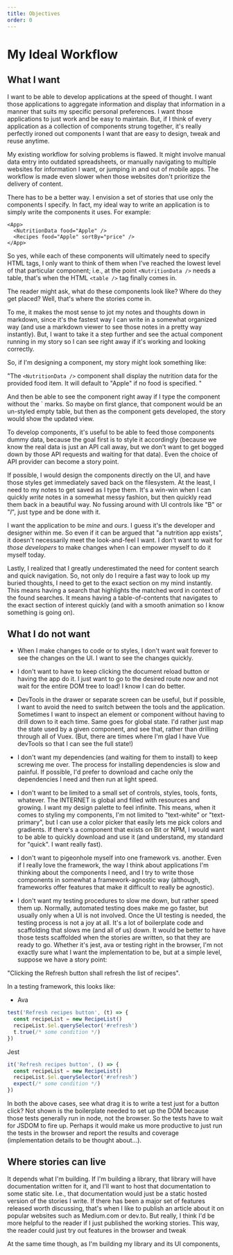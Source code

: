 ```yaml
---
title: Objectives
order: 0
---
```


# My Ideal Workflow

## What I want
I want to be able to develop applications at the speed of thought. I want those applications to aggregate information and display that information in a manner that suits my specific personal preferences. I want those applications to just work and be easy to maintain. But, if I think of every application as a collection of components strung together, it's really perfectly ironed out components I want that are easy to design, tweak and reuse anytime.


My existing workflow for solving problems is flawed. It might involve manual data entry into outdated spreadsheets, or manually navigating to multiple websites for information I want, or jumping in and out of mobile apps. The workflow is made even slower when those websites don't prioritize the delivery of content.

There has to be a better way. I envision a set of stories that use only the components I specify. In fact, my ideal way to write an application is to simply write the components it uses. For example:

```
<App>
  <NutritionData food="Apple" />
  <Recipes food="Apple" sortBy="price" />  
</App>
```

So yes, while each of these components will ultimately need to specify HTML tags, I only want to think of them when I've reached the lowest level of that particular component; i.e., at the point `<NutritionData />` needs a table, that's when the HTML `<table />` tag finally comes in. 


The reader might ask, what do these components look like? Where do they get placed?  Well, that's where the stories come in. 


To me, it makes the most sense to jot my notes and thoughts down in markdown, since it's the fastest way I can write in a somewhat organized way (and use a markdown viewer to see those notes in a pretty way instantly). But, I want to take it a step further and see the actual component running in my story so I can see right away if it's working and looking correctly. 

So, if I'm designing a component, my story might look something like:

"The `<NutritionData />` component shall display the nutrition data for the provided food item. It will default to "Apple" if no food is specified. "

And then be able to see the component right away if I type the component without the ` marks. So maybe on first glance, that component would be an un-styled empty table, but then as the component gets developed, the story would show the updated view.

To develop components, it's useful to be able to feed those components dummy data, because the goal first is to style it accordingly (because we know the real data is just an API call away, but we don't want to get bogged down by those API requests and waiting for that data). Even the choice of API provider can become a story point. 

If possible, I would design the components directly on the UI, and have those styles get immediately saved back on the filesystem. At the least, I need to my notes to get saved as I type them. It's a win-win when I can quickly *write* notes in a somewhat messy fashion, but then quickly read them back in a beautiful way. No fussing around with UI controls like "B" or "*I*", just type and be done with it.

I want the application to be *mine* and *ours*. I guess it's the developer and designer within me. So even if it can be argued that "a nutrition app exists", it doesn't necessarily meet the look-and-feel I want. I don't want to wait for *those developers* to make changes when I can empower myself to do it myself today. 

Lastly, I realized that I greatly underestimated the need for content search and quick navigation. So, not only do I require a fast way to look up my buried thoughts, I need to get to the exact section on my mind instantly. This means having a search that highlights the matched word in context of the found searches. It means having a table-of-contents that navigates to the exact section of interest quickly (and with a smooth animation so I know something is going on).  

## What I do not want

* When I make changes to code or to styles, I don't want wait forever to see the changes on the UI. I want to see the changes quickly. 


* I don't want to have to keep clicking the document reload button or having the app do it. I just want to go to the desired route *now* and not wait for the entire DOM tree to load! I know I can do better. 


* DevTools in the drawer or separate screen can be useful, but if possible, I want to avoid the need to switch between the tools and the application. Sometimes I want to inspect an element or component without having to drill down to it each time. Same goes for global state. I'd rather just map the state used by a given component, and see that, rather than drilling through all of Vuex. (But, there are times where I'm glad I have Vue devTools so that I can see the full state!)


* I don't want my dependencies (and waiting for them to install) to keep screwing me over. The process for installing dependencies is slow and painful. If possible, I'd prefer to download and cache only the dependencies I need and then run at light speed. 


* I don't want to be limited to a small set of controls, styles, tools, fonts, whatever. The INTERNET is global and filled with resources and growing. I want my design palette to feel infinite. This means, when it comes to styling my components, I'm not limited to "text-white" or "text-primary", but I can use a color picker that easily lets me pick colors and gradients. If there's a component that exists on Bit or NPM, I would want to be able to quickly download and use it (and understand, my standard for "quick". I want really fast).

* I don't want to pigeonhole myself into one framework vs. another. Even if I really love the framework, the way I think about applications I'm thinking about the components I need, and I try to write those components in somewhat a framework-agnostic way (although, frameworks offer features that make it difficult to really be agnostic). 

* I don't want my testing procedures to slow me down, but rather speed them up. Normally, automated testing does make me go faster, but usually only when a UI is not involved. Once the UI testing is needed, the testing process is not a joy at all. It's a lot of boilerplate code and scaffolding that slows me (and all of us) down. It would be better to have those tests scaffolded when the stories are written, so that they are ready to go. Whether it's jest, ava or testing right in the browser, I'm not exactly sure what I want the implementation to be, but at a simple level, suppose we have a story point:

"Clicking the Refresh button shall refresh the list of recipes". 

In a testing framework, this looks like:

* Ava

```js
test('Refresh recipes button', (t) => {
  const recipeList = new RecipeList() 
  recipeList.$el.querySelector('#refresh')
  t.true(/* some condition */)
})
```

Jest

```js
it('Refresh recipes button', () => {
  const recipeList = new RecipeList() 
  recipeList.$el.querySelector('#refresh')
  expect(/* some condition */)
})
```

In both the above cases, see what drag it is to write a test just for a button click? Not shown is the boilerplate needed to set up the DOM because those tests generally run in node, not the browser. So the tests have to wait for JSDOM to fire up. Perhaps it would make us more productive to just run the tests in the browser and report the results and coverage (implementation details to be thought about...). 

## Where stories can live


It depends what I'm building. If I'm building a library, that library will have documentation written for it, and I'll want to host that documentation to some static site. I.e., that documentation would just be a static hosted version of the stories I write. If there has been a major set of features released worth discussing, that's when I like to publish an article about it on popular websites such as Medium.com or dev.to. But really, I think I'd be more helpful to the reader if I just published the working stories. This way, the reader could just try out features in the browser and tweak 


At the same time though, as I'm building my library and its UI components, 

